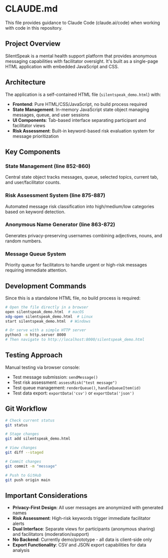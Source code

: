 # CLAUDE.md

This file provides guidance to Claude Code (claude.ai/code) when working with code in this repository.

## Project Overview

SilentSpeak is a mental health support platform that provides anonymous messaging capabilities with facilitator oversight. It's built as a single-page HTML application with embedded JavaScript and CSS.

## Architecture

The application is a self-contained HTML file (`silentspeak_demo.html`) with:
- **Frontend**: Pure HTML/CSS/JavaScript, no build process required
- **State Management**: In-memory JavaScript state object managing messages, queue, and user sessions
- **UI Components**: Tab-based interface separating participant and facilitator views
- **Risk Assessment**: Built-in keyword-based risk evaluation system for message prioritization

## Key Components

### State Management (line 852-860)
Central state object tracks messages, queue, selected topics, current tab, and user/facilitator counts.

### Risk Assessment System (line 875-887)
Automated message risk classification into high/medium/low categories based on keyword detection.

### Anonymous Name Generator (line 863-872)
Generates privacy-preserving usernames combining adjectives, nouns, and random numbers.

### Message Queue System
Priority queue for facilitators to handle urgent or high-risk messages requiring immediate attention.

## Development Commands

Since this is a standalone HTML file, no build process is required:

```bash
# Open the file directly in a browser
open silentspeak_demo.html  # macOS
xdg-open silentspeak_demo.html  # Linux
start silentspeak_demo.html  # Windows

# Or serve with a simple HTTP server
python3 -m http.server 8000
# Then navigate to http://localhost:8000/silentspeak_demo.html
```

## Testing Approach

Manual testing via browser console:
- Test message submission: `sendMessage()`
- Test risk assessment: `assessRisk("test message")`
- Test queue management: `renderQueue()`, `handleQueueItem(id)`
- Test data export: `exportData('csv')` or `exportData('json')`

## Git Workflow

```bash
# Check current status
git status

# Stage changes
git add silentspeak_demo.html

# View changes
git diff --staged

# Commit changes
git commit -m "message"

# Push to GitHub
git push origin main
```

## Important Considerations

- **Privacy-First Design**: All user messages are anonymized with generated names
- **Risk Assessment**: High-risk keywords trigger immediate facilitator alerts
- **Dual Interface**: Separate views for participants (anonymous sharing) and facilitators (moderation/support)
- **No Backend**: Currently demo/prototype - all data is client-side only
- **Export Functionality**: CSV and JSON export capabilities for data analysis